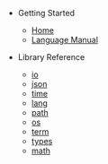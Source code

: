 * Getting Started
  * [Home](/)
  * [Language Manual](/GettingStarted/LanguageManual.md)

* Library Reference
  * [io](/Reference/io.md)
  * [json](/Reference/json.md)
  * [time](/Reference/time.md)
  * [lang](/Reference/lang.md)
  * [path](/Reference/path.md)
  * [os](/Reference/os.md)
  * [term](/Reference/term.md)
  * [types](/Reference/types.md)
  * [math](/Reference/math.md)

